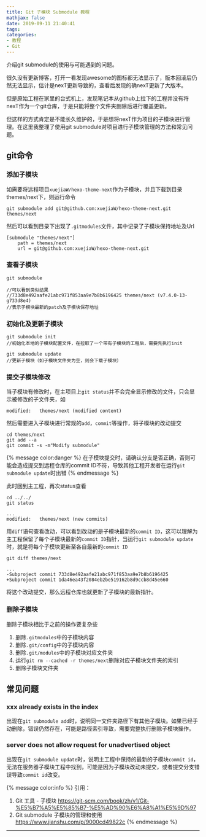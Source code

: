 ```yaml
---
title: Git 子模块 Submodule 教程
mathjax: false
date: 2019-09-11 21:40:41
tags:
categories: 
- 教程
- Git
---
```




介绍git submodule的使用与可能遇到的问题。



<!--more-->

很久没有更新博客，打开一看发现awesome的图标都无法显示了，版本回滚后仍然无法显示，估计是nexT更新导致的，查看后发现的确nexT更新了大版本。

但是原始工程在家里的台式机上，发现笔记本从github上拉下的工程并没有将nexT作为一个git仓库，于是只能将整个文件夹删除后进行覆盖更新。

但这样的方式肯定是不能长久维护的，于是想将nexT作为项目的子模块进行管理。在这里我整理了使用git submodule对项目进行子模块管理的方法和常见问题。

## git命令

### 添加子模块

如需要将远程项目`xuejiaW/hexo-theme-next`作为子模块，并且下载到目录themes/next下，则运行命令

``` text
git submodule add git@github.com:xuejiaW/hexo-theme-next.git themes/next
```

然后可以看到目录下出现了`.gitmodules`文件，其中记录了子模块保持地址及Url

```text
[submodule "themes/next"]
	path = themes/next
	url = git@github.com:xuejiaW/hexo-theme-next.git
```

### 查看子模块

```text
git submodule

//可以看到类似结果
//733d8e492aafe21abc971f853aa9e7b8b6196425 themes/next (v7.4.0-13-g733d8e4)
//表示子模块最新的patch及子模块保存地址
```

### 初始化及更新子模块

```text
git submodule init
//初始化本地的子模块配置文件，在拉取了一个带有子模块的工程后，需要先执行init

git submodule update
//更新子模块（如子模块文件夹为空，则会下载子模块）
```

### 提交子模块修改

当子模块有修改时，在主项目上`git status`并不会完全显示修改的文件，只会显示被修改的子文件夹，如

```text
modified:   themes/next (modified content)
```

然后需要进入子模块进行常规的`add`，`commit`等操作，将子模块的改动提交

```text
cd themes/next
git add --a
git commit -s -m"Modify submodule"
```

{% message color:danger %}
在子模块提交时，请确认分支是否正确，否则可能会造成提交到远程仓库的commit ID不符，导致其他工程开发者在运行`git submodule update`时出错
{% endmessage %}

此时回到主工程，再次status查看

```text
cd ../../
git status

...
modified:   themes/next (new commits)
```

用`diff`语句查看改动，可以看到改动的是子模块最新的`commit ID`，这可以理解为主工程保留了每个子模块最新的`commit ID`指针，当运行`git submodule update`时，就是将每个子模块更新至各自最新的`commit ID`

```text
git diff themes/next

...
-Subproject commit 733d8e492aafe21abc971f853aa9e7b8b6196425
+Subproject commit 1da46ea43f2084eb2be519162b8d9ccb8d45e660
```

将这个改动提交，那么远程仓库也就更新了子模块的最新指针。

### 删除子模块

删除子模块相比于之前的操作要复杂些

1. 删除`.gitmodules`中的子模块内容
2. 删除`.git/config`中的子模块内容
3. 删除`.git/modules`中的子模块对应文件夹
4. 运行`git rm --cached -r themes/next`删除对应子模块文件夹的索引
5. 删除子模块文件夹

## 常见问题

### xxx already exists in the index 

出现在`git submodule add`时，说明同一文件夹路径下有其他子模块。如果已经手动删除，错误仍然存在，可能是路径索引导致，需要完整执行删除子模块操作。

### server does not allow request for unadvertised object

出现在`git submodule update`时，说明主工程中保持的最新的子模块`commit id`，无法在服务器子模块工程中找到，可能是因为子模块改动未提交，或者提交分支错误导致`commit id`改变。



{% message color:info %}
引用：
1. Git 工具 - 子模块 https://git-scm.com/book/zh/v1/Git-%E5%B7%A5%E5%85%B7-%E5%AD%90%E6%A8%A1%E5%9D%97 
2. Git submodule 子模块的管理和使用 https://www.jianshu.com/p/9000cd49822c
{% endmessage %}

***
